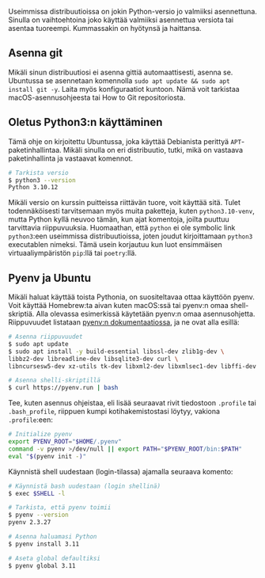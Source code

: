 Useimmissa distribuutioissa on jokin Python-versio jo valmiiksi asennettuna. Sinulla on vaihtoehtoina joko käyttää valmiiksi asennettua versiota tai asentaa tuoreempi. Kummassakin on hyötynsä ja haittansa.

## Asenna git

Mikäli sinun distribuutiosi ei asenna gittiä automaattisesti, asenna se. Ubuntussa se asennetaan komennolla `sudo apt update && sudo apt install git -y`. Laita myös konfiguraatiot kuntoon. Nämä voit tarkistaa macOS-asennusohjeesta tai How to Git repositoriosta.

## Oletus Python3:n käyttäminen

Tämä ohje on kirjoitettu Ubuntussa, joka käyttää Debianista perittyä `APT`-paketinhallintaa. Mikäli sinulla on eri distribuutio, tutki, mikä on vastaava paketinhallinta ja vastaavat komennot.

```bash
# Tarkista versio
$ python3 --version
Python 3.10.12
```

Mikäli versio on kurssin puitteissa riittävän tuore, voit käyttää sitä. Tulet todennäköisesti tarvitsemaan myös muita paketteja, kuten `python3.10-venv`, mutta Python kyllä neuvoo tämän, kun ajat komentoja, joilta puuttuu tarvittavia riippuvuuksia. Huomaathan, että `python` ei ole symbolic link `python3`:een useimmissa distribuutioissa, joten joudut kirjoittamaan `python3` executablen nimeksi. Tämä usein korjautuu kun luot ensimmäisen virtuaaliympäristön `pip`:llä tai `poetry`:llä.

## Pyenv ja Ubuntu

Mikäli haluat käyttää toista Pythonia, on suositeltavaa ottaa käyttöön pyenv. Voit käyttää Homebrew:ta aivan kuten macOS:ssä tai pyenv:n omaa shell-skriptiä. Alla olevassa esimerkissä käytetään pyenv:n omaa asennusohjetta. Riippuvuudet listataan [pyenv:n dokumentaatiossa](https://github.com/pyenv/pyenv/wiki#suggested-build-environment), ja ne ovat alla esillä:

```bash
# Asenna riippuvuudet
$ sudo apt update
$ sudo apt install -y build-essential libssl-dev zlib1g-dev \
libbz2-dev libreadline-dev libsqlite3-dev curl \
libncursesw5-dev xz-utils tk-dev libxml2-dev libxmlsec1-dev libffi-dev liblzma-dev

# Asenna shelli-skriptillä
$ curl https://pyenv.run | bash
```

Tee, kuten asennus ohjeistaa, eli lisää seuraavat rivit tiedostoon `.profile` tai `.bash_profile`, riippuen kumpi kotihakemistostasi löytyy, vakiona `.profile`:een:

```bash
# Initialize pyenv
export PYENV_ROOT="$HOME/.pyenv"
command -v pyenv >/dev/null || export PATH="$PYENV_ROOT/bin:$PATH"
eval "$(pyenv init -)"
```

Käynnistä shell uudestaan (login-tilassa) ajamalla seuraava komento:

```bash
# Käynnistä bash uudestaan (login shellinä)
$ exec $SHELL -l

# Tarkista, että pyenv toimii
$ pyenv --version
pyenv 2.3.27

# Asenna haluamasi Python
$ pyenv install 3.11

# Aseta global defaultiksi
$ pyenv global 3.11
```

